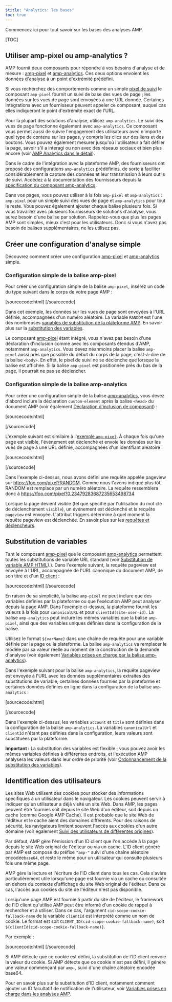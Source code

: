 ```yaml
---
$title: "Analytics: les bases"
toc: true
---
```


Commencez ici pour tout savoir sur les bases des analyses AMP.

[TOC]

## Utiliser amp-pixel ou amp-analytics ?

AMP fournit deux composants pour répondre à vos besoins d'analyse et de mesure :
[amp-pixel](/docs/reference/amp-pixel.html) et
[amp-analytics](/docs/reference/extended/amp-analytics.html).
Ces deux options envoient les données d'analyse à un point d'extrémité prédéfini.

Si vous recherchez des comportements comme un simple
[pixel de suivi](https://en.wikipedia.org/wiki/Web_beacon#Implementation)
le composant `amp-pixel` fournit un suivi de base des vues de page ;
les données sur les vues de page sont envoyées à une URL donnée.
Certaines intégrations avec un fournisseur peuvent appeler ce composant,
auquel cas elles indiqueront le point d'extrémité exact de l'URL.

Pour la plupart des solutions d'analyse, utilisez `amp-analytics`.
Le suivi des vues de page fonctionne également avec `amp-analytics`.
Ce composant vous permet aussi de suivre l'engagement des utilisateurs avec n'importe quel type de contenu sur les pages,
y compris les clics sur des liens et des boutons.
Vous pouvez également mesurer jusqu'où l'utilisateur a fait défiler la page,
savoir s'il a interagi ou non avec des réseaux sociaux et bien plus encore
(voir
[AMP Analytics dans le détail](/fr/docs/guides/analytics/deep_dive_analytics.html)).

Dans le cadre de l'intégration avec la plateforme AMP,
des fournisseurs ont proposé des configurations `amp-analytics` prédéfinies,
de sorte à faciliter considérablement la capture des données et leur transmission à leurs outils de suivi.
Accédez à la documentation des fournisseurs depuis la
[spécification du composant amp-analytics](/docs/reference/extended/amp-analytics.html).

Dans vos pages, vous pouvez utiliser à la fois `amp-pixel` et `amp-analytics` :
`amp-pixel` pour un simple suivi des vues de page
et `amp-analytics` pour tout le reste.
Vous pouvez également ajouter chaque balise plusieurs fois.
Si vous travaillez avec plusieurs fournisseurs de solutions d'analyse,
vous aurez besoin d'une balise par solution.
Rappelez-vous que plus les pages AMP sont simples, mieux c'est pour les utilisateurs.
Donc si vous n'avez pas besoin de balises supplémentaires, ne les utilisez pas.

## Créer une configuration d'analyse simple

Découvrez comment créer une configuration
[amp-pixel](/docs/reference/amp-pixel.html) et
[amp-analytics](/docs/reference/extended/amp-analytics.html) simple.

### Configuration simple de la balise amp-pixel

Pour créer une configuration simple de la balise `amp-pixel`,
insérez un code du type suivant dans le corps de votre page AMP :

[sourcecode:html]
<amp-pixel src="https://foo.com/pixel?RANDOM"></amp-pixel>
[/sourcecode]

Dans cet exemple,
les données sur les vues de page sont envoyées à l'URL définie, accompagnées d'un numéro aléatoire.
La variable `RANDOM` est l'une des nombreuses
[variables de substitution de la plateforme AMP](https://github.com/ampproject/amphtml/blob/master/spec/amp-var-substitutions.md).
En savoir plus sur la
[substitution des variables](/fr/docs/guides/analytics/analytics_basics.html#substitution-de-variables).

Le composant [amp-pixel](/docs/reference/amp-pixel.html)
étant intégré,
vous n'avez pas besoin d'une déclaration d'inclusion comme avec
les composants étendus d'AMP, notamment `amp-analytics`.
Vous devez néanmoins placer la balise `amp-pixel` aussi près que possible
du début du corps de la page, c'est-à-dire de la balise `<body>`.
En effet, le pixel de suivi ne se déclenche que lorsque la balise est affichée.
Si la balise `amp-pixel` est positionnée près du bas de la page,
il pourrait ne pas se déclencher.

### Configuration simple de la balise amp-analytics

Pour créer une configuration simple de la balise
[amp-analytics](/docs/reference/extended/amp-analytics.html),
vous devez d'abord inclure la déclaration `custom-element`
après la balise `<head>` du document AMP (voir également
[Déclaration d'inclusion de composant](/docs/reference/extended.html#component-inclusion-declaration)) :

[sourcecode:html]
<script async custom-element="amp-analytics" src="https://cdn.ampproject.org/v0/amp-analytics-0.1.js"></script>
[/sourcecode]

L'exemple suivant est similaire à l'[exemple `amp-pixel`](/fr/docs/guides/analytics/analytics_basics.html#configuration-simple-de-la-balise-amp-pixel).
À chaque fois qu'une page est visible,
l'événement est déclenché et
envoie les données sur les vues de page à une URL définie, accompagnées d'un identifiant aléatoire :

[sourcecode:html]
<amp-analytics>
<script type="application/json">
{
  "requests": {
    "pageview": "https://foo.com/pixel?RANDOM",
  },
  "triggers": {
    "trackPageview": {
      "on": "visible",
      "request": "pageview"
    }
  }
}
</script>
</amp-analytics>
[/sourcecode]

Dans l'exemple ci-dessus, nous avons défini une requête appelée pageview sur https://foo.com/pixel?RANDOM. Comme nous l'avons indiqué plus tôt, RANDOM est remplacé par un numéro aléatoire. La requête ressemblera donc à https://foo.com/pixel?0.23479283687235653498734.

Lorsque la page devient visible
(tel que spécifié par l'utilisation du mot clé de déclenchement `visible`),
un événement est déclenché et la requête `pageview` est envoyée.
L'attribut triggers détermine à quel moment la requête pageview est déclenchée.
En savoir plus sur les [requêtes et déclencheurs](/fr/docs/guides/analytics/deep_dive_analytics.html#les-attributs-requests,-triggers-et-transport).

## Substitution de variables

Tant le composant [amp-pixel](/docs/reference/amp-pixel.html) que le composant
[amp-analytics](/docs/reference/extended/amp-analytics.html)
permettent toutes les substitutions de variable URL standard (voir
[Substitution de variable AMP HTML](https://github.com/ampproject/amphtml/blob/master/spec/amp-var-substitutions.md)).).
Dans l'exemple suivant,
la requête pageview est envoyée à l'URL,
accompagnée de l'URL canonique du document AMP, de son titre et d'un
[ID client](/fr/docs/guides/analytics/analytics_basics.html#identification-des-utilisateurs) :

[sourcecode:html]
<amp-pixel src="https://example.com/analytics?url=${canonicalUrl}&title=${title}&clientId=${clientId(site-user-id)}"></amp-pixel>
[/sourcecode]

En raison de sa simplicité,
la balise `amp-pixel` ne peut inclure que des variables définies par la plateforme
ou que l'exécution AMP peut analyser depuis la page AMP.
Dans l'exemple ci-dessus,
la plateforme fournit les valeurs à la fois pour
`canonicalURL` et pour `clientId(site-user-id)`.
La balise `amp-analytics` peut inclure les mêmes variables que la balise `amp-pixel`,
ainsi que des variables uniques définies dans la configuration de la balise.

Utilisez le format `${varName}` dans une chaîne de requête pour une variable
définie par la page ou la plateforme.
La balise `amp-analytics` va remplacer le modèle par sa valeur réelle
au moment de la construction de la demande d'analyse (voir également
[Variables prises en charge par la balise amp-analytics](https://github.com/ampproject/amphtml/blob/master/extensions/amp-analytics/analytics-vars.md)).

Dans l'exemple suivant pour la balise `amp-analytics`,
la requête pageview est envoyée à l'URL
avec les données supplémentaires extraites des substitutions de variable,
certaines données fournies par la plateforme
et certaines données définies en ligne
dans la configuration de la balise `amp-analytics` :

[sourcecode:html]
<amp-analytics>
<script type="application/json">
{
  "requests": {
    "pageview":"https://example.com/analytics?url=${canonicalUrl}&title=${title}&acct=${account}&clientId=${clientId(site-user-id)}",
  },
  "vars": {
    "account": "ABC123",
  },
  "triggers": {
    "someEvent": {
      "on": "visible",
      "request": "pageview",
      "vars": {
        "title": "My homepage",
      }
    }
  }
}
</script>
</amp-analytics>
[/sourcecode]

Dans l'exemple ci-dessus,
les variables `account` et `title` sont définies
dans la configuration de la balise `amp-analytics`.
La variables `canonicalUrl` et `clientId` n'étant pas définies dans la configuration,
leurs valeurs sont substituées par la plateforme.

**Important :** La substitution des variables est flexible ;
vous pouvez avoir les mêmes variables définies à différentes endroits,
et l'exécution AMP analysera les valeurs dans leur ordre de priorité
(voir [Ordonnancement de la substitution des variables](/fr/docs/guides/analytics/deep_dive_analytics.html#ordonnancement-de-la-substitution-des-variables)).

## Identification des utilisateurs

Les sites Web utilisent des cookies pour stocker des informations spécifiques à un utilisateur dans le navigateur.
Les cookies peuvent servir à indiquer qu'un utilisateur a déjà visité un site Web.
Dans AMP,
les pages peuvent être fournies soit depuis le site Web d'un éditeur, soit depuis un cache
(comme Google AMP Cache).
Il est probable que le site Web de l'éditeur et le cache aient des domaines différents.
Pour des raisons de sécurité,
les navigateurs limitent souvent l'accès aux cookies d'un autre domaine
(voir également
[Suivi des utilisateurs de différentes origines](https://github.com/ampproject/amphtml/blob/master/extensions/amp-analytics/cross-origin-tracking.md)).

Par défaut,
AMP gère l'émission d'un ID client que l'on accède à la page depuis le site Web original de l'éditeur ou via un cache.
L'ID client généré par AMP est composé du préfixe `"amp-"`
suivi d'une chaîne aléatoire encodée`base64`, et reste le même
pour un utilisateur qui consulte plusieurs fois une même page.

AMP gère la lecture et l'écriture de l'ID client dans tous les cas.
Cela s'avère particulièrement utile lorsqu'une page est fournie
via un cache ou consultée en dehors du contexte d'affichage
du site Web original de l'éditeur.
Dans ce cas, l'accès aux cookies du site de l'éditeur n'est pas disponible.

Lorsqu'une page AMP est fournie à partir du site de l'éditeur,
le framework de l'ID client qu'utilise AMP peut être informé d'un cookie
de rappel à rechercher et à utiliser.
Dans ce cas,
l'argument `cid-scope-cookie-fallback-name` de la variable `clientId`
est interprété comme un nom de cookie.
Le format est soit
`CLIENT_ID(cid-scope-cookie-fallback-name)`, soit
`${clientId(cid-scope-cookie-fallback-name)}`.

Par exemple :

[sourcecode:html]
<amp-pixel src="https://foo.com/pixel?cid=CLIENT_ID(site-user-id-cookie-fallback-name)"></amp-pixel>
[/sourcecode]

Si AMP détecte que ce cookie est défini,
la substitution de l'ID client renvoie la valeur du cookie.
Si AMP détecte que ce cookie n'est pas défini,
il génère une valeur commençant par `amp-`,
suivi d'une chaîne aléatoire encodée base64.

Pour en savoir plus sur la substitution d'ID client,
notamment comment ajouter un ID facultatif de notification de l'utilisateur, voir
[Variables prises en charge dans les analyses AMP](https://github.com/ampproject/amphtml/blob/master/extensions/amp-analytics/analytics-vars.md).
